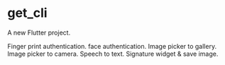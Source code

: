 # get_cli

A new Flutter project.

Finger print authentication.
face authentication.
Image picker to gallery.
Image picker to camera.
Speech to text.
Signature widget & save image.


